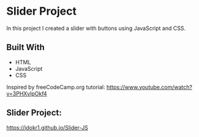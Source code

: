 # Slider Project
In this project I created a slider with buttons using JavaScript and CSS.

## Built With
- HTML
- JavaScript
- CSS

Inspired by freeCodeCamp.org tutorial: https://www.youtube.com/watch?v=3PHXvlpOkf4

## Slider Project:
https://idokr1.github.io/Slider-JS
